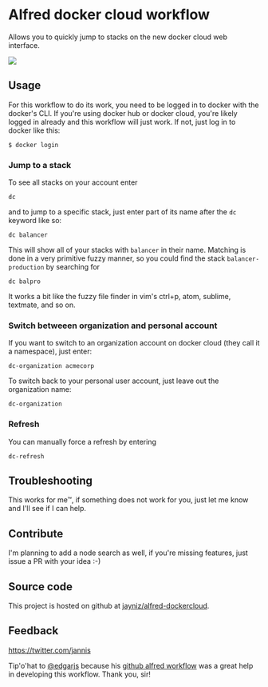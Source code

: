 # Alfred docker cloud workflow

Allows you to quickly jump to stacks on the new docker cloud web interface.

![](https://dl.dropboxusercontent.com/u/1953503/Screenshots/alfred-docker-cloud.gif)

## Usage

For this workflow to do its work, you need to be logged in to docker with the docker's CLI. If you're using docker hub or docker cloud, you're likely logged in already and this workflow will just work. If not, just log in to docker like this:

```shell
$ docker login
```

### Jump to a stack

To see all stacks on your account enter

```
dc
```

and to jump to a specific stack, just enter part of its name after the `dc` keyword like so:

```
dc balancer
```

This will show all of your stacks with `balancer` in their name. Matching is done in a very primitive fuzzy manner, so you could find the stack `balancer-production` by searching for

```
dc balpro
```

It works a bit like the fuzzy file finder in vim's ctrl+p, atom, sublime, textmate, and so on.


### Switch betweeen organization and personal account

If you want to switch to an organization account on docker cloud (they call it a namespace), just enter:

```
dc-organization acmecorp
```

To switch back to your personal user account, just leave out the organization name:

```
dc-organization
```

### Refresh

You can manually force a refresh by entering

```
dc-refresh
```

## Troubleshooting

This works for me™, if something does not work for you, just let me know and I'll see if I can help.

## Contribute

I'm planning to add a node search as well, if you're missing features, just issue a PR with your idea :-)

## Source code

This project is hosted on github at [jayniz/alfred-dockercloud](https://github.com/jayniz/alfred-dockercloud). 

## Feedback

https://twitter.com/jannis

Tip'o'hat to [@edgarjs](https://twitter.com/edgarjs) because his [github alfred workflow](https://github.com/edgarjs/alfred-github-repos) was a great help in developing this workflow. Thank you, sir!
